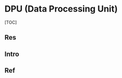 # DPU (Data Processing Unit)

[TOC]



## Res



## Intro



## Ref
[从DPU看大芯片的发展趋势]:https://www.sdnlab.com/25922.html
[DPU创业，至少死掉九成？]:https://www.sdnlab.com/25917.html
[从DPU看大芯片的发展趋势]:https://www.sdnlab.com/25922.html
